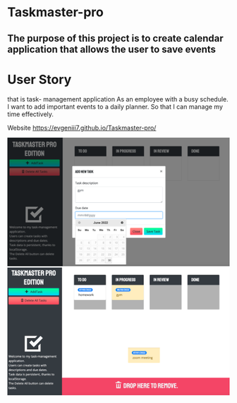 # Taskmaster-pro

## The purpose of this project is to create calendar application that allows the user to save events

# User Story
that is task- management application
As an employee with a busy schedule. 
I want to add important events to a daily planner. 
So that I can manage my time effectively.

Website
 https://evgeniii7.github.io/Taskmaster-pro/

<img src="https://github.com/EvgeniiI7/Taskmaster-pro/blob/main/assets/images/scr1.png?raw=true" width="600"/>
<img src="https://github.com/EvgeniiI7/Taskmaster-pro/blob/main/assets/images/scr2.png?raw=true" width="600"/>

